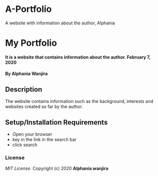 # A-Portfolio
A website with information about the author, Alphania
# My Portfolio
#### It is a website that contains information about the author. February 7, 2020
#### By **Alphania Wanjira**
## Description
The website contains information such as the background, interests and websites created so far by the author.
## Setup/Installation Requirements
* Open your browser
* key in the link in the search bar
* click search 
### License
*MIT License.*
Copyright (c) 2020 **Alphania wanjira**
